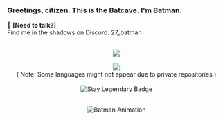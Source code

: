 ### Greetings, citizen. This is the Batcave. I'm Batman.

**💬 [Need to talk?]**<br>
Find me in the shadows on Discord: 27_batman

<p align="center">
 <br>
 <img src="https://github-readme-stats.vercel.app/api?username=27-batman&count_private=true&show_icons=true&theme=monokai">
 <br>
 <br>
 <img src="https://github-readme-stats.vercel.app/api/top-langs/?username=27-batman&layout=compact&langs_count=10">
 <br>
 ( Note: Some languages might not appear due to private repositories )
 <br>
 <br>
 <img src="https://img.shields.io/badge/Stay%20Legendary-⚡️-%2300b5ff?style=flat-square&logo=github" alt="Stay Legendary Badge">
 <br>
 <br>
 <p align="center">
   <img src="https://media.giphy.com/media/Mige4cGk6l3Gg/giphy.gif?cid=ecf05e4784ai7rbj1dlfzfnd20mq9mnm15t944efmchel4w6&ep=v1_gifs_related&rid=giphy.gif&ct=g" alt="Batman Animation">
 </p>
 </p>
 
